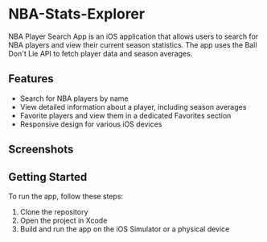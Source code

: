 # NBA-Stats-Explorer
NBA Player Search App is an iOS application that allows users to search for NBA players and view their current season statistics. The app uses the Ball Don't Lie API to fetch player data and season averages.

## Features

- Search for NBA players by name
- View detailed information about a player, including season averages
- Favorite players and view them in a dedicated Favorites section
- Responsive design for various iOS devices

## Screenshots




## Getting Started

To run the app, follow these steps:

1. Clone the repository
2. Open the project in Xcode
3. Build and run the app on the iOS Simulator or a physical device
